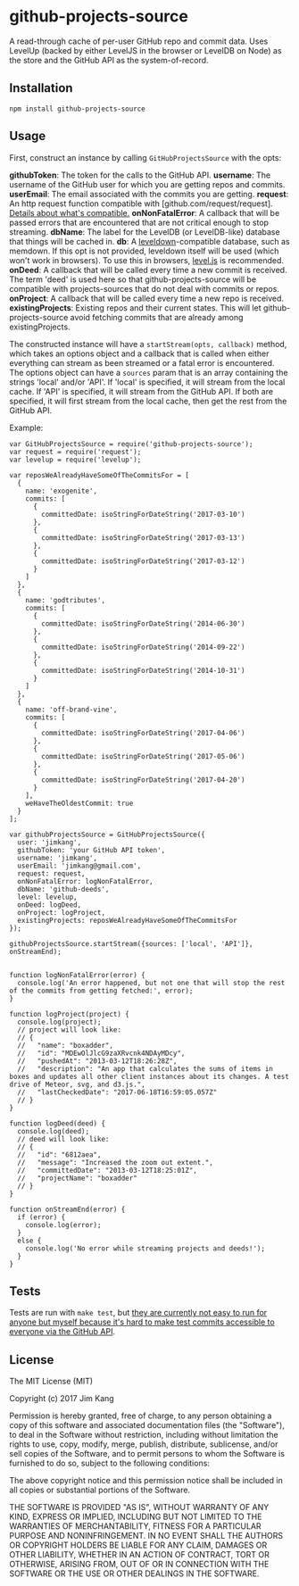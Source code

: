 github-projects-source
==================

A read-through cache of per-user GitHub repo and commit data. Uses LevelUp (backed by either LevelJS in the browser or LevelDB on Node) as the store and the GitHub API as the system-of-record.

Installation
------------

    npm install github-projects-source

Usage
-----

First, construct an instance by calling `GitHubProjectsSource` with the opts:

**githubToken**: The token for the calls to the GitHub API.
**username**: The username of the GitHub user for which you are getting repos and commits.
**userEmail**: The email associated with the commits you are getting.
**request**: An http request function compatible with [github.com/request/request]. [Details about what's compatible.](https://github.com/jimkang/get-user-commits#plug-in-your-own-request-library)
**onNonFatalError**: A callback that will be passed errors that are encountered that are not critical enough to stop streaming.
**dbName**: The label for the LevelDB (or LevelDB-like) database that things will be cached in.
**db**: A [leveldown](https://github.com/Level/levelup/)-compatible database, such as memdown. If this opt is not provided, leveldown itself will be used (which won't work in browsers). To use this in browsers, [level.js](https://github.com/maxogden/level.js) is recommended.
**onDeed**: A callback that will be called every time a new commit is received. The term 'deed' is used here so that github-projects-source will be compatible with projects-sources that do not deal with commits or repos.
**onProject**: A callback that will be called every time a new repo is received.
**existingProjects**: Existing repos and their current states. This will let github-projects-source avoid fetching commits that are already among existingProjects.

The constructed instance will have a `startStream(opts, callback)` method, which takes an options object and a callback that is called when either everything can stream as been streamed or a fatal error is encountered. The options object can have a `sources` param that is an array containing the strings 'local' and/or 'API'. If 'local' is specified, it will stream from the local cache. If 'API' is specified, it will stream from the GitHub API. If both are specified, it will first stream from the local cache, then get the rest from the GitHub API.

Example:

    var GitHubProjectsSource = require('github-projects-source');
    var request = require('request');
    var levelup = require('levelup');

    var reposWeAlreadyHaveSomeOfTheCommitsFor = [
      {
        name: 'exogenite',
        commits: [
          {
            committedDate: isoStringForDateString('2017-03-10')
          },
          {
            committedDate: isoStringForDateString('2017-03-13')
          },
          {
            committedDate: isoStringForDateString('2017-03-12')
          }
        ]
      },
      {
        name: 'godtributes',
        commits: [
          {
            committedDate: isoStringForDateString('2014-06-30')
          },
          {
            committedDate: isoStringForDateString('2014-09-22')
          },
          {
            committedDate: isoStringForDateString('2014-10-31')
          }
        ]
      },
      {
        name: 'off-brand-vine',
        commits: [
          {
            committedDate: isoStringForDateString('2017-04-06')
          },
          {
            committedDate: isoStringForDateString('2017-05-06')
          },
          {
            committedDate: isoStringForDateString('2017-04-20')
          }
        ],
        weHaveTheOldestCommit: true
      }
    ];

    var githubProjectsSource = GitHubProjectsSource({
      user: 'jimkang',
      githubToken: 'your GitHub API token',
      username: 'jimkang',
      userEmail: 'jimkang@gmail.com',
      request: request,
      onNonFatalError: logNonFatalError,
      dbName: 'github-deeds',
      level: levelup,
      onDeed: logDeed,
      onProject: logProject,
      existingProjects: reposWeAlreadyHaveSomeOfTheCommitsFor
    });

    githubProjectsSource.startStream({sources: ['local', 'API']}, onStreamEnd);


    function logNonFatalError(error) {
      console.log('An error happened, but not one that will stop the rest of the commits from getting fetched:', error);
    }

    function logProject(project) {
      console.log(project);
      // project will look like:
      // {
      //   "name": "boxadder",
      //   "id": "MDEwOlJlcG9zaXRvcnk4NDAyMDcy",
      //   "pushedAt": "2013-03-12T18:26:28Z",
      //   "description": "An app that calculates the sums of items in boxes and updates all other client instances about its changes. A test drive of Meteor, svg, and d3.js.",
      //   "lastCheckedDate": "2017-06-18T16:59:05.057Z"
      // }      
    }

    function logDeed(deed) {
      console.log(deed);
      // deed will look like:
      // {
      //   "id": "6812aea",
      //   "message": "Increased the zoom out extent.",
      //   "committedDate": "2013-03-12T18:25:01Z",
      //   "projectName": "boxadder"
      // }      
    }

    function onStreamEnd(error) {
      if (error) {
        console.log(error);
      }
      else {
        console.log('No error while streaming projects and deeds!');
      }
    }

Tests
-----

Tests are run with `make test`, but [they are currently not easy to run for anyone but myself because it's hard to make test commits accessible to everyone via the GitHub API](https://github.com/jimkang/get-user-commits#tests).

License
-------

The MIT License (MIT)

Copyright (c) 2017 Jim Kang

Permission is hereby granted, free of charge, to any person obtaining a copy
of this software and associated documentation files (the "Software"), to deal
in the Software without restriction, including without limitation the rights
to use, copy, modify, merge, publish, distribute, sublicense, and/or sell
copies of the Software, and to permit persons to whom the Software is
furnished to do so, subject to the following conditions:

The above copyright notice and this permission notice shall be included in
all copies or substantial portions of the Software.

THE SOFTWARE IS PROVIDED "AS IS", WITHOUT WARRANTY OF ANY KIND, EXPRESS OR
IMPLIED, INCLUDING BUT NOT LIMITED TO THE WARRANTIES OF MERCHANTABILITY,
FITNESS FOR A PARTICULAR PURPOSE AND NONINFRINGEMENT. IN NO EVENT SHALL THE
AUTHORS OR COPYRIGHT HOLDERS BE LIABLE FOR ANY CLAIM, DAMAGES OR OTHER
LIABILITY, WHETHER IN AN ACTION OF CONTRACT, TORT OR OTHERWISE, ARISING FROM,
OUT OF OR IN CONNECTION WITH THE SOFTWARE OR THE USE OR OTHER DEALINGS IN
THE SOFTWARE.
